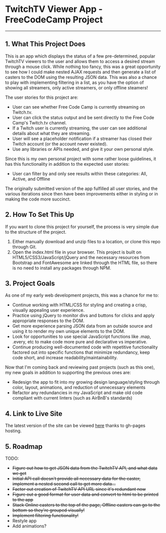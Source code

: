 # TwitchTV Viewer App - FreeCodeCamp Project
---
## 1. What This Project Does
This is an app which displays the status of a few pre-determined, popular TwitchTV viewers to the user and allows them to access a desired stream through a mouse click. While nothing too fancy, this was a great opportunity to see how I could make nested AJAX requests and then generate a list of casters to the DOM using the resulting JSON data. This was also a chance to play with implementing filtering in a list, as you have the option of showing all streamers, only active streamers, or only offline steamers!

The user stories for this project are:

* User can see whether Free Code Camp is currently streaming on Twitch.tv.
* User can click the status output and be sent directly to the Free Code Camp's Twitch.tv channel.
* If a Twitch user is currently streaming, the user can see additional details about what they are streaming.
* User will see a placeholder notification if a streamer has closed their Twitch account (or the account never existed).
* Use any libraries or APIs needed, and give it your own personal style.

Since this is my own personal project with some rather loose guidelines, it has this functionality in addition to the expected user stories:

* User can filter by and only see results within these categories: All, Active, and Offline

The originally submitted version of the app fulfilled all user stories, and the various iterations since then have been improvements either in styling or in making the code more succinct.

## 2. How To Set This Up
If you want to clone this project for yourself, the process is very simple due to the structure of the project.

1. Either manually download and unzip files to a location, or clone this repo through Git.
2. Open the index.html file in your browser. This project is built on HTML5/CSS3/JavaScript/jQuery and the necessary resources from Bootstrap and FontAwesome are linked through the HTML file, so there is no need to install any packages through NPM.

## 3. Project Goals
As one of my early web development projects, this was a chance for me to:

* Continue working with HTML/CSS for styling and creating a crisp, visually appealing user experience.
* Practice using jQuery to monitor divs and buttons for clicks and apply appropriate responses to the DOM.
* Get more experience parsing JSON data from an outside source and using it to render my own unique elements to the DOM.
* Look for opportunities to use special JavaScript functions like .map, .every, etc to make code more pure and declarative vs imperative.
* Continue producing well-documented code with repetitive functionality factored out into specific functions that minimize redundancy, keep code short, and increase readability/maintainability.

Now that I'm coming back and reviewing past projects (such as this one), my new goals in addition to supporting the previous ones are:

* Redesign the app to fit into my growing design language/styling through color, layout, animations, and reduction of unnecessary elements
* Refactor any redundancies in my JavaScript and make old code compliant with current linters (such as AirBnB's standards)

## 4. Link to Live Site
The latest version of the site can be viewed [here](https://stern-shawn.github.io/FCC-TwitchViewer/) thanks to gh-pages hosting.

## 5. Roadmap
TODO:

* ~~Figure out how to get JSON data from the TwitchTV API, and what data we get~~
* ~~Initial API call doesn't provide all necessary data for the caster, implement a nested second call to get more data...~~
* ~~Factor out creation of TwitchTV API URL since it's redundant now~~
* ~~Figure out a good format for user data and convert to html to be printed to the app~~
* ~~Stack Online casters to the top of the page, Offline casters can go to the bottom so they're grouped visually!~~
* ~~Implement filtering functionality!~~
* Restyle app
* Add animations?
